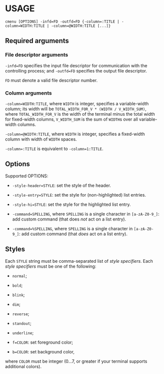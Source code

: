 # USAGE
```
cmenu [OPTIONS] -infd=FD -outfd=FD {-column=:TITLE | -column=WIDTH:TITLE | -column=@WIDTH:TITLE [...]}
```

## Required arguments

### File descriptor arguments

`-infd=FD` specifies the input file descriptor for communication with the controlling process;
and `-outfd=FD` specifies the output file descriptor.

`FD` must denote a valid file descriptor number.

### Column arguments

`-column=WIDTH:TITLE`, where `WIDTH` is integer, specifies a variable-width column; its width will
be `TOTAL_WIDTH_FOR_V * (WIDTH / V_WIDTH_SUM)`, where `TOTAL_WIDTH_FOR_V` is the width of the
terminal minus the total width for fixed-width columns, `V_WIDTH_SUM` is the sum of `WIDTH`s over
all variable-width columns.

`-column=@WIDTH:TITLE`, where `WIDTH` is integer, specifies a fixed-width column with width of
`WIDTH` spaces.

`-column=:TITLE` is equivalent to `-column=1:TITLE`.

## Options

Supported OPTIONS:

 * `-style-header=STYLE`: set the style of the header.

 * `-style-entry=STYLE`: set the style for (non-highlighted) list entries.

 * `-style-hi=STYLE`: set the style for the highlighted list entry.

 * `-command=SPELLING`, where `SPELLING` is a single character in `[a-zA-Z0-9_]`: add custom command (that does *not* act on a list entry).

 * `-command=%SPELLING`, where `SPELLING` is a single character in `[a-zA-Z0-9_]`: add custom command (that *does* act on a list entry).

## Styles

Each `STYLE` string must be comma-separated list of *style specifiers*. Each *style specifiers* must
be one of the following:

 * `normal`;

 * `bold`;

 * `blink`;

 * `dim`;

 * `reverse`;

 * `standout`;

 * `underline`;

 * `f=COLOR`: set foreground color;

 * `b=COLOR`: set background color,

where `COLOR` must be integer (0...7, or greater if your terminal supports additional colors).
